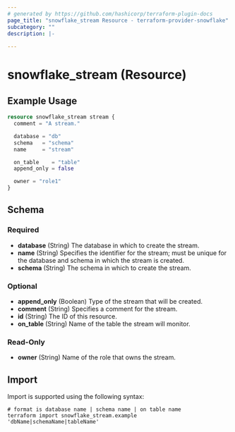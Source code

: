 ```yaml
---
# generated by https://github.com/hashicorp/terraform-plugin-docs
page_title: "snowflake_stream Resource - terraform-provider-snowflake"
subcategory: ""
description: |-
  
---
```


# snowflake_stream (Resource)



## Example Usage

```terraform
resource snowflake_stream stream {
  comment = "A stream."

  database = "db"
  schema   = "schema"
  name     = "stream"

  on_table    = "table"
  append_only = false

  owner = "role1"
}
```

<!-- schema generated by tfplugindocs -->
## Schema

### Required

- **database** (String) The database in which to create the stream.
- **name** (String) Specifies the identifier for the stream; must be unique for the database and schema in which the stream is created.
- **schema** (String) The schema in which to create the stream.

### Optional

- **append_only** (Boolean) Type of the stream that will be created.
- **comment** (String) Specifies a comment for the stream.
- **id** (String) The ID of this resource.
- **on_table** (String) Name of the table the stream will monitor.

### Read-Only

- **owner** (String) Name of the role that owns the stream.

## Import

Import is supported using the following syntax:

```shell
# format is database name | schema name | on table name
terraform import snowflake_stream.example 'dbName|schemaName|tableName'
```
